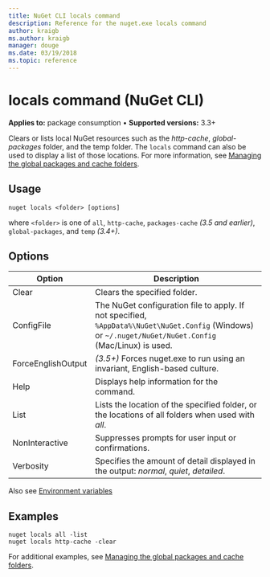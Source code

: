 ```yaml
---
title: NuGet CLI locals command
description: Reference for the nuget.exe locals command
author: kraigb
ms.author: kraigb
manager: douge
ms.date: 03/19/2018
ms.topic: reference
---
```


# locals command (NuGet CLI)

**Applies to:** package consumption &bullet; **Supported versions:** 3.3+

Clears or lists local NuGet resources such as the *http-cache*, *global-packages* folder, and the temp folder. The `locals` command can also be used to display a list of those locations. For more information, see [Managing the global packages and cache folders](../consume-packages/managing-the-global-packages-and-cache-folders.md).

## Usage

```cli
nuget locals <folder> [options]
```

where `<folder>` is one of `all`, `http-cache`, `packages-cache` *(3.5 and earlier)*, `global-packages`, and `temp` *(3.4+)*.

## Options

| Option | Description |
| --- | --- |
| Clear | Clears the specified folder. |
| ConfigFile | The NuGet configuration file to apply. If not specified, `%AppData%\NuGet\NuGet.Config` (Windows) or `~/.nuget/NuGet/NuGet.Config` (Mac/Linux) is used.|
| ForceEnglishOutput | *(3.5+)* Forces nuget.exe to run using an invariant, English-based culture. |
| Help | Displays help information for the command. |
| List | Lists the location of the specified folder, or the locations of all folders when used with *all*. |
| NonInteractive | Suppresses prompts for user input or confirmations. |
| Verbosity | Specifies the amount of detail displayed in the output: *normal*, *quiet*, *detailed*. |

Also see [Environment variables](cli-ref-environment-variables.md)

## Examples

```cli
nuget locals all -list
nuget locals http-cache -clear
```

For additional examples, see [Managing the global packages and cache folders](../consume-packages/managing-the-global-packages-and-cache-folders.md).

